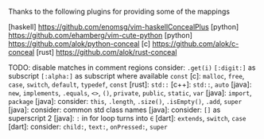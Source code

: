 Thanks to the following plugins for providing some of the mappings

[haskell] https://github.com/enomsg/vim-haskellConcealPlus
[python] https://github.com/ehamberg/vim-cute-python
[python] https://github.com/alok/python-conceal
[c] https://github.com/alok/c-conceal
[rust] https://github.com/alok/rust-conceal

TODO:
disable matches in comment regions
consider: `.get(i)`
`[:digit:]` as subscript
`[:alpha:]` as subscript where available
`const`
[c]: `malloc`, `free`, `case`, `switch`, `default`, `typedef`, `const`
[rust]: `std::`
[c++]: `std::`, `auto`
[java]: `new`, `implements`, `.equals`, `<>`, `()`, `private`, `public`, `static`, `var`
[java]: `import`, `package`
[java]: consider: `this`, `.length`, `.size()`, `.isEmpty()`, `.add`, `super`
[java]: consider: common std class names
[java]: consider: `[]` as superscript 2
[java]: `:` in for loop turns into `∈`
[dart]: `extends`, `switch`, `case`
[dart]: consider: `child:`, `text:`, `onPressed:`, `super`
